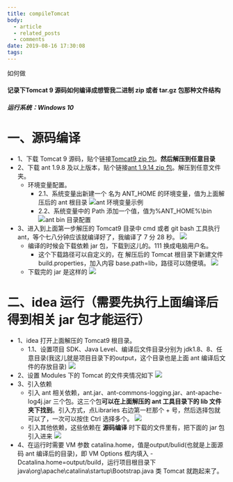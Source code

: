```yaml
---
title: compileTomcat
body:
  - article
  - related_posts
  - comments
date: 2019-08-16 17:30:08
tags:
---
```

如何做
<!-- more -->

#### 记录下Tomcat 9 源码如何编译成想管我二进制 zip 或者 tar.gz 包那种文件结构
##### 运行系统：Windows 10

# 一、源码编译
- 1、下载 Tomcat 9 源码，贴个链接[Tomcat9 zip 包](http://mirror.ox.ac.uk/sites/rsync.apache.org/tomcat/tomcat-9/v9.0.22/src/apache-tomcat-9.0.22-src.zip)。**然后解压到任意目录**
- 2、下载 ant 1.9.8 及以上版本，贴个链接[ant 1.9.14 zip 包](http://mirrors.ukfast.co.uk/sites/ftp.apache.org//ant/binaries/apache-ant-1.9.14-bin.zip)。解压到任意文件夹。
    - 环境变量配置。
        - 2.1、系统变量出新建一个 名为 ANT_HOME 的环境变量，值为上面解压后的 ant 根目录
        ![ant 环境变量示例](https://user-gold-cdn.xitu.io/2019/8/16/16c98358d55c393a?w=632&h=666&f=png&s=30662)
        - 2.2、系统变量中的 Path 添加一个值，值为%ANT_HOME%\bin
        ![ant bin 目录配置](https://user-gold-cdn.xitu.io/2019/8/16/16c98399f667a06f?w=719&h=666&f=png&s=38715)
- 3、进入到上面第一步解压的 Tomcat9 目录中 cmd 或者 git bash 工具执行 ant，等个七八分钟应该就编译好了，我编译了 7 分 28 秒。
![](https://user-gold-cdn.xitu.io/2019/8/16/16c983bcbaeedbc8?w=1928&h=1058&f=png&s=182859)
    - 编译的时候会下载依赖 jar 包，下载到这儿的。111 换成电脑用户名。
        - 这个下载路径可以自定义的，在 解压后的 Tomcat 根目录下新建文件 build.properties，加入内容 base.path=lib，路径可以随便填。
    ![](https://user-gold-cdn.xitu.io/2019/8/16/16c983d5dd252413?w=896&h=601&f=png&s=75458)
    - 下载完的 jar 是这样的
    ![](https://user-gold-cdn.xitu.io/2019/8/16/16c983e7b595c30d?w=686&h=437&f=png&s=42424)
# 二、idea 运行（需要先执行上面编译后得到相关 jar 包才能运行）
- 1、idea 打开上面解压的 Tomcat9 根目录。
    - 1.1、设置项目 SDK、Java Level、编译后文件目录分别为 jdk1.8、8、任意目录(我这儿就是项目目录下的output，这个目录也是上面 ant 编译后文件的存放目录)
    ![](https://user-gold-cdn.xitu.io/2019/8/16/16c9843f8c384071?w=1241&h=719&f=png&s=86691)
- 2、设置 Modules 下的 Tomcat 的文件夹情况如下
![](https://user-gold-cdn.xitu.io/2019/8/16/16c9846db82c83ad?w=1241&h=719&f=png&s=78613)
- 3、引入依赖
    - 引入 ant 相关依赖，ant.jar、ant-commons-logging.jar、ant-apache-log4j.jar 三个包。这三个包**可以在上面解压的 ant 工具目录下的 lib 文件夹下找到**。引入方式，点Libraries 右边第一栏那个 +  号，然后选择包就可以了，一次可以按住 Ctrl 选择多个。
    ![](https://user-gold-cdn.xitu.io/2019/8/16/16c9848ef06586ac?w=1241&h=719&f=png&s=53683)
    - 引入其他依赖，这些依赖在 **源码编译** 时下载的文件里有，把下面的 jar 包引入进来
    ![](https://user-gold-cdn.xitu.io/2019/8/16/16c984b7c0e63e3b?w=737&h=448&f=png&s=43701)
- 4、在运行时需要 VM 参数 catalina.home，值是output/bulid(也就是上面源码 ant 编译后的目录)，即 VM Options 框内填入 -Dcatalina.home=output/build，运行项目根目录下 java\org\apache\catalina\startup\Bootstrap.java 类 Tomcat 就跑起来了。